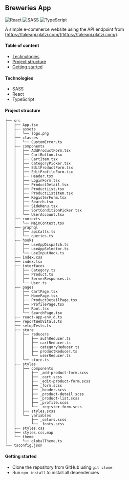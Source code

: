 ## Breweries App

![React](https://img.shields.io/badge/react-%2320232a.svg?style=for-the-badge&logo=react&logoColor=%2361DAFB)
![SASS](https://img.shields.io/badge/SASS-hotpink.svg?style=for-the-badge&logo=SASS&logoColor=white)
![TypeScript](https://img.shields.io/badge/typescript-%23007ACC.svg?style=for-the-badge&logo=typescript&logoColor=white)

A simple e-commerce website using the API endpoint from [https://fakeapi.platzi.com/](https://fakeapi.platzi.com/).

#### Table of content

- [Technologies](#technologies)
- [Project structure](#project-structure)
- [Getting started](#getting-started)

#### Technologies <a name="technologies"></a>

- SASS
- React
- TypeScript

#### Project structure <a name="project-structure"></a>

```
├── src
│   ├── App.tsx
│   ├── assets
│   │   └── logo.png
│   ├── classes
│   │   └── CustomError.ts
│   ├── components
│   │   ├── AddProductForm.tsx
│   │   ├── CartButton.tsx
│   │   ├── CartItem.tsx
│   │   ├── CategoryPicker.tsx
│   │   ├── EditProductForm.tsx
│   │   ├── EditProfileForm.tsx
│   │   ├── Header.tsx
│   │   ├── LoginForm.tsx
│   │   ├── ProductDetail.tsx
│   │   ├── ProductList.tsx
│   │   ├── ProductListItem.tsx
│   │   ├── RegisterForm.tsx
│   │   ├── Search.tsx
│   │   ├── SideMenu.tsx
│   │   ├── SortConditionPicker.tsx
│   │   └── UserAccount.tsx
│   ├── contexts
│   │   └── MainContext.tsx
│   ├── graphql
│   │   ├── apiCalls.ts
│   │   └── queries.ts
│   ├── hooks
│   │   ├── useAppDispatch.ts
│   │   ├── useAppSelector.ts
│   │   └── useInputHook.ts
│   ├── index.css
│   ├── index.tsx
│   ├── interfaces
│   │   ├── Category.ts
│   │   ├── Product.ts
│   │   ├── ServerResponses.ts
│   │   └── User.ts
│   ├── pages
│   │   ├── CartPage.tsx
│   │   ├── HomePage.tsx
│   │   ├── ProductDetailPage.tsx
│   │   ├── ProfilePage.tsx
│   │   ├── Root.tsx
│   │   └── SearchPage.tsx
│   ├── react-app-env.d.ts
│   ├── reportWebVitals.ts
│   ├── setupTests.ts
│   ├── store
│   │   ├── reducers
│   │   │   ├── authReducer.ts
│   │   │   ├── cartReducer.ts
│   │   │   ├── categoryReducer.ts
│   │   │   ├── productReducer.ts
│   │   │   └── userReducer.ts
│   │   └── store.ts
│   ├── styles
│   │   ├── components
│   │   │   ├── _add-product-form.scss
│   │   │   ├── _cart.scss
│   │   │   ├── _edit-product-form.scss
│   │   │   ├── _form.scss
│   │   │   ├── _header.scss
│   │   │   ├── _product-detail.scss
│   │   │   ├── _product-list.scss
│   │   │   ├── _profile.scss
│   │   │   └── _register-form.scss
│   │   ├── styles.scss
│   │   └── variables
│   │       ├── _colors.scss
│   │       └── _fonts.scss
│   ├── styles.css
│   ├── styles.css.map
│   └── theme
│       └── globalTheme.ts
└── tsconfig.json
```

#### Getting started <a name="getting-started"></a>

- Clone the repository from GitHub using `git clone`
- Run `npm install` to install all dependencies
